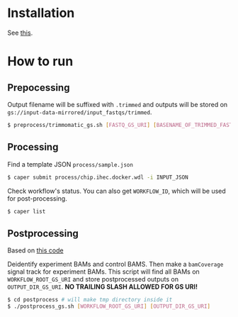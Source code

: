 # Installation

See [this](./INSTALL.md).

# How to run


## Prepocessing

Output filename will be suffixed with `.trimmed` and outputs will be stored on `gs://input-data-mirrored/input_fastqs/trimmed`.

```bash
$ preprocess/trimmomatic_gs.sh [FASTQ_GS_URI] [BASENAME_OF_TRIMMED_FASTQ]
```

## Processing

Find a template JSON `process/sample.json`

```bash
$ caper submit process/chip.ihec.docker.wdl -i INPUT_JSON
```

Check workflow's status. You can also get `WORKFLOW_ID`, which will be used for post-processing.
```bash
$ caper list
```

## Postprocessing

Based on [this code](https://github.com/IHEC/integrative_analysis_chip/tree/dev-organize-output/encode-wrapper/postprocess)
 
Deidentify experiment BAMs and control BAMS. Then make a `bamCoverage` signal track for experiment BAMs. This script will find all BAMs on `WORKFLOW_ROOT_GS_URI` and store postprocessed outputs on `OUTPUT_DIR_GS_URI`. **NO TRAILING SLASH ALLOWED FOR GS URI!**

```bash
$ cd postprocess # will make tmp directory inside it
$ ./postprocess_gs.sh [WORKFLOW_ROOT_GS_URI] [OUTPUT_DIR_GS_URI]
```

